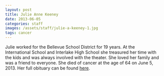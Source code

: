 ```yaml
---
layout: post
title: Julie Anne Keeney
date: 2013-06-05
categories: staff
images: /assets/staff/julie-a-keeney-1.jpg
tags: cancer
---
```

Julie worked for the Bellevue School District for 19 years. At the International School and Interlake High School she treasured her time with the kids and was always involved with the theater. She loved her family and was a friend to everyone. She died of cancer at the age of 64 on June 5, 2013. Her full obituary can be found [here](http://tinyurl.com/mtmfpj6).
